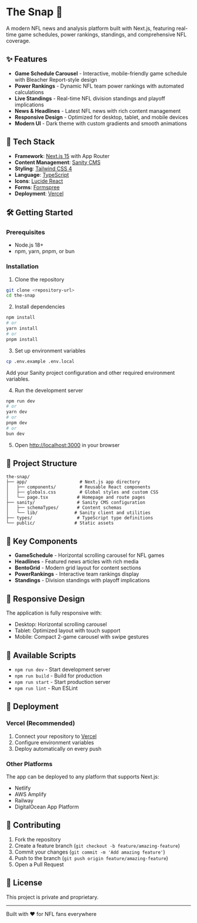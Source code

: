 # The Snap 🏈

A modern NFL news and analysis platform built with Next.js, featuring real-time game schedules, power rankings, standings, and comprehensive NFL coverage.

## ✨ Features

- **Game Schedule Carousel** - Interactive, mobile-friendly game schedule with Bleacher Report-style design
- **Power Rankings** - Dynamic NFL team power rankings with automated calculations
- **Live Standings** - Real-time NFL division standings and playoff implications
- **News & Headlines** - Latest NFL news with rich content management
- **Responsive Design** - Optimized for desktop, tablet, and mobile devices
- **Modern UI** - Dark theme with custom gradients and smooth animations

## 🚀 Tech Stack

- **Framework**: [Next.js 15](https://nextjs.org/) with App Router
- **Content Management**: [Sanity CMS](https://www.sanity.io/)
- **Styling**: [Tailwind CSS 4](https://tailwindcss.com/)
- **Language**: [TypeScript](https://www.typescriptlang.org/)
- **Icons**: [Lucide React](https://lucide.dev/)
- **Forms**: [Formspree](https://formspree.io/)
- **Deployment**: [Vercel](https://vercel.com/)

## 🛠️ Getting Started

### Prerequisites

- Node.js 18+ 
- npm, yarn, pnpm, or bun

### Installation

1. Clone the repository
```bash
git clone <repository-url>
cd the-snap
```

2. Install dependencies
```bash
npm install
# or
yarn install
# or
pnpm install
```

3. Set up environment variables
```bash
cp .env.example .env.local
```
Add your Sanity project configuration and other required environment variables.

4. Run the development server
```bash
npm run dev
# or
yarn dev
# or
pnpm dev
# or
bun dev
```

5. Open [http://localhost:3000](http://localhost:3000) in your browser

## 📁 Project Structure

```
the-snap/
├── app/                    # Next.js app directory
│   ├── components/         # Reusable React components
│   ├── globals.css         # Global styles and custom CSS
│   └── page.tsx           # Homepage and route pages
├── sanity/                # Sanity CMS configuration
│   ├── schemaTypes/       # Content schemas
│   └── lib/              # Sanity client and utilities
├── types/                 # TypeScript type definitions
└── public/               # Static assets
```

## 🎨 Key Components

- **GameSchedule** - Horizontal scrolling carousel for NFL games
- **Headlines** - Featured news articles with rich media
- **BentoGrid** - Modern grid layout for content sections
- **PowerRankings** - Interactive team rankings display
- **Standings** - Division standings with playoff implications

## 📱 Responsive Design

The application is fully responsive with:
- Desktop: Horizontal scrolling carousel
- Tablet: Optimized layout with touch support
- Mobile: Compact 2-game carousel with swipe gestures

## 🔧 Available Scripts

- `npm run dev` - Start development server
- `npm run build` - Build for production
- `npm run start` - Start production server
- `npm run lint` - Run ESLint

## 🚀 Deployment

### Vercel (Recommended)

1. Connect your repository to [Vercel](https://vercel.com/)
2. Configure environment variables
3. Deploy automatically on every push

### Other Platforms

The app can be deployed to any platform that supports Next.js:
- Netlify
- AWS Amplify
- Railway
- DigitalOcean App Platform

## 🤝 Contributing

1. Fork the repository
2. Create a feature branch (`git checkout -b feature/amazing-feature`)
3. Commit your changes (`git commit -m 'Add amazing feature'`)
4. Push to the branch (`git push origin feature/amazing-feature`)
5. Open a Pull Request

## 📄 License

This project is private and proprietary.

---

Built with ❤️ for NFL fans everywhere
